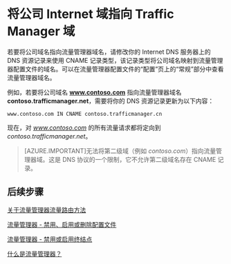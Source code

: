 <properties
   pageTitle="将公司 Internet 域指向流量管理器域"
   description="本文将帮助你将公司域名指向流量管理器域名。"
   services="traffic-manager"
   documentationCenter=""
   authors="joaoma"
   manager="adinah"
   editor="tysonn" />
<tags
   ms.service="traffic-manager"
   ms.date="08/19/2015"
   wacn.date="" />

# 将公司 Internet 域指向 Traffic Manager 域

若要将公司域名指向流量管理器域名，请修改你的 Internet DNS 服务器上的 DNS 资源记录来使用 CNAME 记录类型，该记录类型将公司域名映射到流量管理器配置文件的域名。可以在流量管理器配置文件的“配置”页上的“常规”部分中查看流量管理器域名。

例如，若要将公司域名 **www.contoso.com** 指向流量管理器域名 **contoso.trafficmanager.net**，需要将你的 DNS 资源记录更新为以下内容：

    www.contoso.com IN CNAME contoso.trafficmanager.cn 

现在，对 *www.contoso.com* 的所有流量请求都将定向到 *contoso.trafficmanager.net*。

>[AZURE.IMPORTANT]无法将第二级域（例如 *contoso.com*）指向流量管理器域。这是 DNS 协议的一个限制，它不允许第二级域名存在 CNAME 记录。

## 后续步骤

[关于流量管理器流量路由方法](/documentation/articles/traffic-manager-load-balancing-methods)

[流量管理器 - 禁用、启用或删除配置文件](/documentation/articles/disable-enable-or-delete-a-profile)

[流量管理器 - 禁用或启用终结点](/documentation/articles/disable-or-enable-an-endpoint)

[什么是流量管理器？](/documentation/articles/traffic-manager-overview)

<!---HONumber=71-->